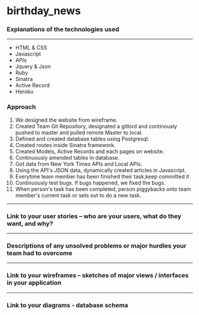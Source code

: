 # birthday_news

### Explanations of the technologies used
-------------------------------------

- HTML & CSS 
- Javascript
- APIs
- Jquery & Json
- Ruby
- Sinatra
- Active Record
- Heroku

### Approach
1. We designed the website from wireframe.
2. Created Team Git Repository, designated a gitlord and continously pushed to master and pulled remote Master to local.
3. Defined and created database tables using Postgresql.
4. Created routes inside Sinatra framework.
5. Created Models, Active Records and each pages on website.
6. Continuously amended tables in database.
7. Got data from New York Times APIs and Local APIs.
8. Using the API's JSON data, dynamically created articles in Javascript. 
9. Everytime team member has been finished their task,keep committed it 
10. Continuously test bugs. If bugs happened, we fixed the bugs.
11. When person's task has been completed, person piggybacks onto team member's current task or sets out to do a new task.
--------------------------------------

### Link to your user stories – who are your users, what do they want, and why?

--------------------------------------

### Descriptions of any unsolved problems or major hurdles your team had to overcome


--------------------------------------

### Link to your wireframes – sketches of major views / interfaces in your application

--------------------------------------

### Link to your diagrams - database schema